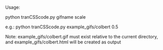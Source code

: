 Usage:

python tranCSScode.py gifname scale


e.g.:
python tranCSScode.py example_gifs/colbert 0.5

Note: example_gifs/colbert.gif must exist relative to the current directory, and example_gifs/colbert.html will be created as output
